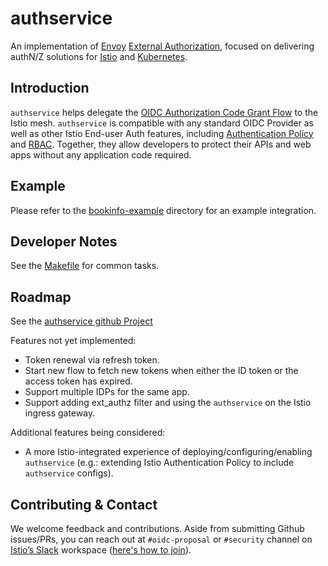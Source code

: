 # authservice
An implementation of [Envoy](https://envoyproxy.io) [External Authorization](https://www.envoyproxy.io/docs/envoy/latest/configuration/http/http_filters/ext_authz_filter),
focused on delivering authN/Z solutions for [Istio](https://istio.io) and [Kubernetes](https://kubernetes.io).

## Introduction
`authservice` helps delegate the [OIDC Authorization Code Grant Flow](https://openid.net/specs/openid-connect-core-1_0.html#CodeFlowAuth)
to the Istio mesh. `authservice` is compatible with any standard OIDC Provider as well as other Istio End-user Auth features,
including [Authentication Policy](https://istio.io/docs/tasks/security/authn-policy/) and [RBAC](https://istio.io/docs/tasks/security/rbac-groups/).
Together, they allow developers to protect their APIs and web apps without any application code required.

## Example
Please refer to the [bookinfo-example](./bookinfo-example) directory for an example integration. 

## Developer Notes
See the [Makefile](Makefile) for common tasks.

## Roadmap
See the [authservice github Project](https://github.com/istio-ecosystem/authservice/projects/1)

Features not yet implemented:
 - Token renewal via refresh token.
 - Start new flow to fetch new tokens when either the ID token or the access token has expired.
 - Support multiple IDPs for the same app.
 - Support adding ext_authz filter and using the `authservice` on the Istio ingress gateway.

Additional features being considered:
 - A more Istio-integrated experience of deploying/configuring/enabling `authservice` 
 (e.g.: extending Istio Authentication Policy to include `authservice` configs).  
 
## Contributing & Contact
We welcome feedback and contributions. Aside from submitting Github issues/PRs, you can reach out at `#oidc-proposal` 
or `#security` channel on [Istio’s Slack](https://istio.slack.com/) workspace 
([here's how to join](https://istio.io/about/community/join/)).
